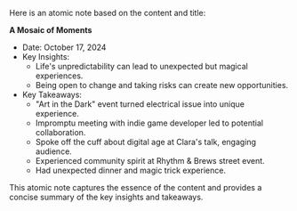 Here is an atomic note based on the content and title:

**A Mosaic of Moments**

* Date: October 17, 2024
* Key Insights:
	+ Life's unpredictability can lead to unexpected but magical experiences.
	+ Being open to change and taking risks can create new opportunities.
* Key Takeaways:
	+ "Art in the Dark" event turned electrical issue into unique experience.
	+ Impromptu meeting with indie game developer led to potential collaboration.
	+ Spoke off the cuff about digital age at Clara's talk, engaging audience.
	+ Experienced community spirit at Rhythm & Brews street event.
	+ Had unexpected dinner and magic trick experience.

This atomic note captures the essence of the content and provides a concise summary of the key insights and takeaways.